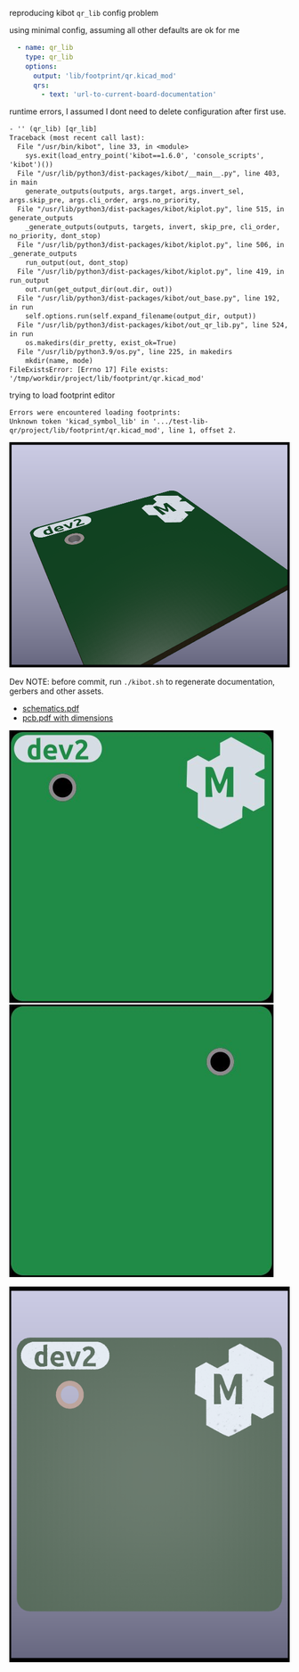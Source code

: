 reproducing kibot `qr_lib` config problem


using minimal config, assuming all other defaults are ok for me

```yaml
  - name: qr_lib
    type: qr_lib
    options:
      output: 'lib/footprint/qr.kicad_mod'
      qrs:
        - text: 'url-to-current-board-documentation'
```

runtime errors, I assumed I dont need to delete configuration after first use.

```
- '' (qr_lib) [qr_lib]
Traceback (most recent call last):
  File "/usr/bin/kibot", line 33, in <module>
    sys.exit(load_entry_point('kibot==1.6.0', 'console_scripts', 'kibot')())
  File "/usr/lib/python3/dist-packages/kibot/__main__.py", line 403, in main
    generate_outputs(outputs, args.target, args.invert_sel, args.skip_pre, args.cli_order, args.no_priority,
  File "/usr/lib/python3/dist-packages/kibot/kiplot.py", line 515, in generate_outputs
    _generate_outputs(outputs, targets, invert, skip_pre, cli_order, no_priority, dont_stop)
  File "/usr/lib/python3/dist-packages/kibot/kiplot.py", line 506, in _generate_outputs
    run_output(out, dont_stop)
  File "/usr/lib/python3/dist-packages/kibot/kiplot.py", line 419, in run_output
    out.run(get_output_dir(out.dir, out))
  File "/usr/lib/python3/dist-packages/kibot/out_base.py", line 192, in run
    self.options.run(self.expand_filename(output_dir, output))
  File "/usr/lib/python3/dist-packages/kibot/out_qr_lib.py", line 524, in run
    os.makedirs(dir_pretty, exist_ok=True)
  File "/usr/lib/python3.9/os.py", line 225, in makedirs
    mkdir(name, mode)
FileExistsError: [Errno 17] File exists: '/tmp/workdir/project/lib/footprint/qr.kicad_mod'
```

trying to load footprint editor

```
Errors were encountered loading footprints:
Unknown token 'kicad_symbol_lib' in '.../test-lib-qr/project/lib/footprint/qr.kicad_mod', line 1, offset 2. 
```



![PCB 3d main](gen/img_pcb_3d_main.png)




Dev NOTE: before commit, run `./kibot.sh` to regenerate documentation, gerbers and other assets.

* [schematics.pdf](gen/schematics.pdf)
* [pcb.pdf with dimensions](gen/pcb.pdf)

![PCB 2d front bare](gen/img_pcb_2d_front_bare.jpg)
![PCB 2d back bare](gen/img_pcb_2d_back_bare.jpg)

![PCB 3d front](gen/img_pcb_3d_front.png)



